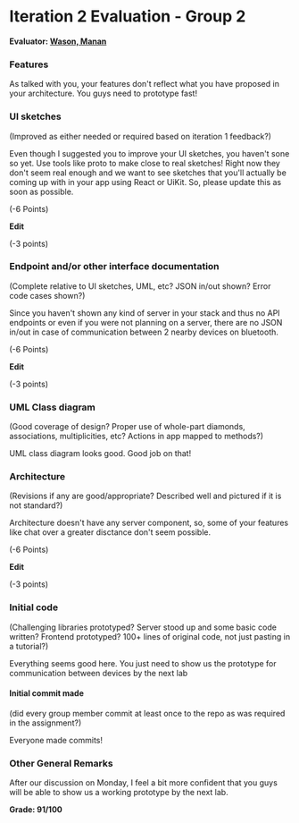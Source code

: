 # Iteration 2 Evaluation - Group 2

**Evaluator: [Wason, Manan](mailto:mwason1@jhu.edu)**

### Features
As talked with you, your features don't reflect what you have proposed in your architecture. You guys need to prototype fast!

### UI sketches
(Improved as either needed or required based on iteration 1 feedback?)

Even though I suggested you to improve your UI sketches, you haven't sone so yet. Use tools like proto to make close to real sketches! Right now they don't seem real enough and we want to see sketches that you'll actually be coming up with in your app using React or UiKit. So, please update this as soon as possible.

(-6 Points)

**Edit**

(-3 points)

### Endpoint and/or other interface documentation
(Complete relative to UI sketches, UML, etc?  JSON in/out shown?  Error code cases shown?)

Since you haven't shown any kind of server in your stack and thus no API endpoints or even if you were not planning on a server, there are no JSON in/out in case of communication between 2 nearby devices on bluetooth.

(-6 Points)

**Edit**

(-3 points)

### UML Class diagram
(Good coverage of design?  Proper use of whole-part diamonds, associations, multiplicities, etc?  Actions in app mapped to methods?)

UML class diagram looks good. Good job on that!

### Architecture
(Revisions if any are good/appropriate?  Described well and pictured if it is not standard?)

Architecture doesn't have any server component, so, some of your features like chat over a greater disctance don't seem possible.

(-6 Points)

**Edit**

(-3 points)


### Initial code
(Challenging libraries prototyped?  Server stood up and some basic code written?  Frontend prototyped? 100+ lines of original code, not just pasting in a 
tutorial?)

Everything seems good here. You just need to show us the prototype for communication between devices by the next lab

#### Initial commit made
(did every group member commit at least once to the repo as was required in the assignment?)

Everyone made commits!

### Other General Remarks

After our discussion on Monday, I feel a bit more confident that you guys will be able to show us a working prototype by the next lab.

**Grade: 91/100**

